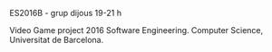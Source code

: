 ES2016B - grup dijous 19-21 h

Video Game project 2016 Software Engineering. Computer Science, Universitat de Barcelona.
